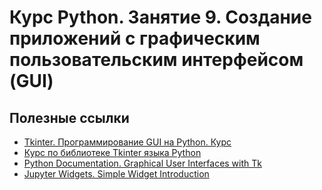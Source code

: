 # Курс Python. Занятие 9. Создание приложений с графическим пользовательским интерфейсом (GUI)

## Полезные ссылки
- [Tkinter. Программирование GUI на Python. Курс](https://younglinux.info/tkinter.php)
- [Курс по библиотеке Tkinter языка Python](https://ru.wikiversity.org/wiki/Курс_по_библиотеке_Tkinter_языка_Python)
- [Python Documentation. Graphical User Interfaces with Tk](https://docs.python.org/3/library/tk.html)
- [Jupyter Widgets. Simple Widget Introduction](https://ipywidgets.readthedocs.io/en/stable/examples/Widget%20Basics.html)
